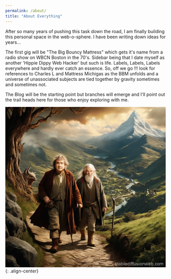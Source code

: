 ```yaml
--- 
permalink: /about/ 
title: "About Everything" 
---
```


After so many years of pushing this task down the road, I am finally
building this personal space in the web-o-sphere. I have been writing
down ideas for years...

The first gig  will be "The Big Bouncy Mattress" which gets it's name
from a radio show on WBCN Boston in the 70's. Sidebar being that I date
myself as another 'Hippie Dippy Web Hacker' but such is life.  Labels,
Labels, Labels everywhere and hardly ever catch an essence. So, off we
go !!! look for references to Charles L and Mattress Michigas as the BBM
unfolds and a universe of unassociated subjects are tied together by
gravity sometimes and sometimes not.

The Blog will be the starting point but branches will emerge and I'll
point out the trail heads here for those who enjoy exploring with me.

![Bilbo and Gandalf](/assets/images/Bilbo_And_Gandy.jpg){: .align-center}

<!-- [placeholder](https://via.placeholder.com/100x150){:.centered} -->




